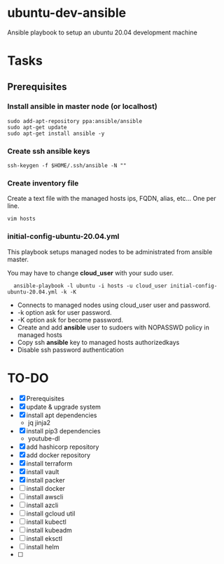 # ubuntu-dev-ansible
Ansible playbook to setup an ubuntu 20.04 development machine

# Tasks

## Prerequisites

### Install ansible in master node (or localhost)

    sudo add-apt-repository ppa:ansible/ansible
    sudo apt-get update
    sudo apt-get install ansible -y

### Create ssh ansible keys

    ssh-keygen -f $HOME/.ssh/ansible -N ""

### Create inventory file

Create a text file with the managed hosts ips, FQDN, alias, etc... One per line.

    vim hosts

### initial-config-ubuntu-20.04.yml

This playbook setups managed nodes to be administrated from ansible master.

You may have to change **cloud_user** with your sudo user.

      ansible-playbook -l ubuntu -i hosts -u cloud_user initial-config-ubuntu-20.04.yml -k -K

- Connects to managed nodes using cloud_user user and password.
- -k option ask for user password.
- -K option ask for become password.
- Create and add **ansible** user to sudoers with NOPASSWD policy in managed hosts
- Copy ssh **ansible** key to managed hosts authorizedkays
- Disable ssh password authentication

# TO-DO
- [X] Prerequisites
- [X] update & upgrade system
- [X] install apt dependencies
    - jq jinja2
- [X] install pip3 dependencies
    - youtube-dl
- [X] add hashicorp repository
- [X] add docker repository
- [X] install terraform
- [X] install vault
- [X] install packer
- [ ] install docker
- [ ] install awscli
- [ ] install azcli
- [ ] install gcloud util
- [ ] install kubectl
- [ ] install kubeadm
- [ ] install eksctl
- [ ] install helm
- [ ] 